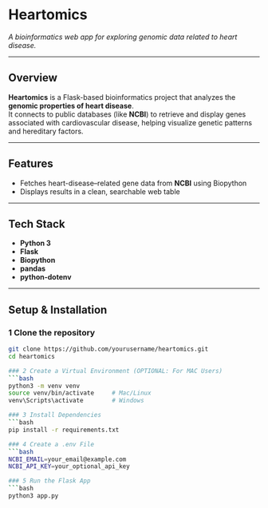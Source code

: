 # Heartomics
*A bioinformatics web app for exploring genomic data related to heart disease.*

---

## Overview
**Heartomics** is a Flask-based bioinformatics project that analyzes the **genomic properties of heart disease**.  
It connects to public databases (like **NCBI**) to retrieve and display genes associated with cardiovascular disease, helping visualize genetic patterns and hereditary factors.

---

## Features
- Fetches heart-disease–related gene data from **NCBI** using Biopython  
- Displays results in a clean, searchable web table  

---

## Tech Stack
- **Python 3**
- **Flask**
- **Biopython**
- **pandas**
- **python-dotenv**

---

## Setup & Installation

### 1 Clone the repository
```bash
git clone https://github.com/yourusername/heartomics.git
cd heartomics

### 2 Create a Virtual Environment (OPTIONAL: For MAC Users)
```bash
python3 -m venv venv
source venv/bin/activate     # Mac/Linux
venv\Scripts\activate        # Windows

### 3 Install Dependencies
```bash
pip install -r requirements.txt

### 4 Create a .env File
```bash
NCBI_EMAIL=your_email@example.com
NCBI_API_KEY=your_optional_api_key

### 5 Run the Flask App
```bash
python3 app.py
